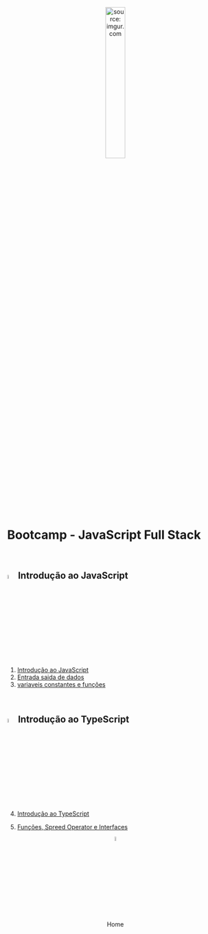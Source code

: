 <div align="center">
    <img src="https://i.imgur.com/r9lrbPG.png" title="source: imgur.com" width="30%"/>
</div>
<h1>Bootcamp - JavaScript Full Stack </h1>

<br />

<h2><img src="https://i.imgur.com/r9lrbPG.png" title="source: imgur.com" width="5%"/>Introdução ao JavaScript</h2>

1. <a href="javascript 1.md">Introdução ao JavaScript</a>
2. <a href="javascript 2.md">Entrada saida de dados</a>
3. <a href="javascript 3.md">variaveis constantes e funções</a>

<br />

<h2><img src="https://i.imgur.com/izFuHID.png" title="source: imgur.com" width="5%"/>Introdução ao TypeScript</h2>

4. <a href="typescript 1.md">Introdução ao TypeScript</a>

5. <a href="typescript 2.md">Funções, Spreed Operator e Interfaces</a>



<div align="center"><a href="../README.md"><img src="https://i.imgur.com/kfHCxif.png" title="source: imgur.com" width="5%"/></a></div>
<div align="center">Home</div>

